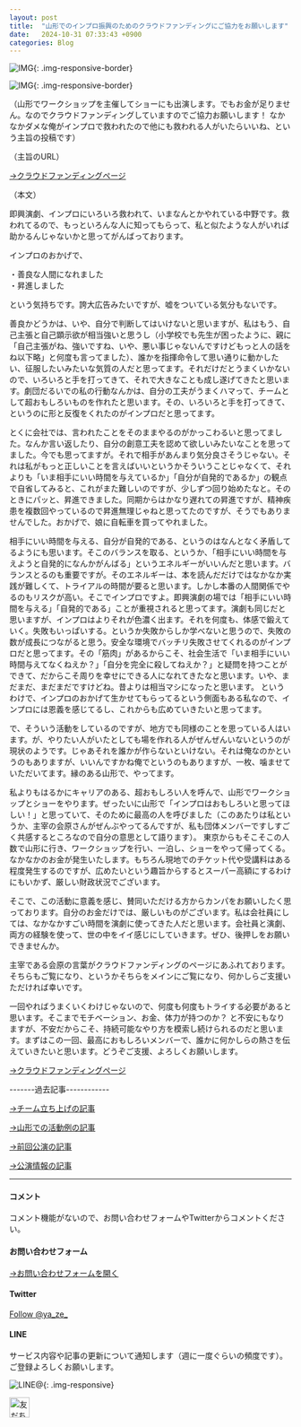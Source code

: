 ```yaml
---
layout: post
title:  "山形でのインプロ振興のためのクラウドファンディングにご協力をお願いします"
date:   2024-10-31 07:33:43 +0900
categories: Blog
---
```


![IMG]({{site.baseurl}}/img/2024/20241031_01.jfif){: .img-responsive-border}

![IMG]({{site.baseurl}}/img/2024/20241031_02.jfif){: .img-responsive-border}



（山形でワークショップを主催してショーにも出演します。でもお金が足りません。なのでクラウドファンディングしていますのでご協力お願いします！ なかなかダメな俺がインプロで救われたので他にも救われる人がいたらいいね、という主旨の投稿です）

（主旨のURL）

[→クラウドファンディングページ](https://motion-gallery.net/projects/improyamagata2024)

（本文）

即興演劇、インプロにいろいろ救われて、いまなんとかやれている中野です。救われてるので、もっといろんな人に知ってもらって、私と似たような人がいれば助かるんじゃないかと思ってがんばっております。

インプロのおかげで、

・善良な人間になれました  
・昇進しました

という気持ちです。誇大広告みたいですが、嘘をついている気分もないです。

善良かどうかは、いや、自分で判断してはいけないと思いますが、私はもう、自己主張と自己顕示欲が相当強いと思うし（小学校でも先生が困ったように、親に「自己主張がね、強いですね、いや、悪い事じゃないんですけどもっと人の話をね以下略」と何度も言ってました）、誰かを指揮命令して思い通りに動かしたい、征服したいみたいな気質の人だと思ってます。それだけだとうまくいかないので、いろいろと手を打ってきて、それで大きなことも成し遂げてきたと思います。劇団だるいでの私の行動なんかは、自分の工夫がうまくハマって、チームとして超おもしろいものを作れたと思います。その、いろいろと手を打ってきて、というのに形と反復をくれたのがインプロだと思ってます。

とくに会社では、言われたことをそのままやるのがかっこわるいと思ってました。なんか言い返したり、自分の創意工夫を認めて欲しいみたいなことを思ってました。今でも思ってますが。それで相手があんまり気分良さそうじゃない。それは私がもっと正しいことを言えばいいというかそういうことじゃなくて、それよりも「いま相手にいい時間を与えているか」「自分が自発的であるか」の観点で自省してみると、これがまた難しいのですが、少しずつ回り始めたなと。そのときにパッと、昇進できました。同期からはかなり遅れての昇進ですが、精神疾患を複数回やっているので昇進無理じゃねと思ってたのですが、そうでもありませんでした。おかげで、娘に自転車を買ってやれました。

相手にいい時間を与える、自分が自発的である、というのはなんとなく矛盾してるようにも思います。そこのバランスを取る、というか、「相手にいい時間を与えようと自発的になんかがんばる」というエネルギーがいいんだと思います。バランスとるのも重要ですが。そのエネルギーは、本を読んだだけではなかなか実践が難しくて、トライアルの時間が要ると思います。しかし本番の人間関係でやるのもリスクが高い。そこでインプロですよ。即興演劇の場では「相手にいい時間を与える」「自発的である」ことが重視されると思ってます。演劇も同じだと思いますが、インプロはよりそれが色濃く出ます。それを何度も、体感で鍛えていく。失敗もいっぱいする。というか失敗からしか学べないと思うので、失敗の数が成長につながると思う。安全な環境でバッチリ失敗させてくれるのがインプロだと思ってます。その「筋肉」があるからこそ、社会生活で「いま相手にいい時間与えてなくねえか？」「自分を完全に殺してねえか？」と疑問を持つことができて、だからこそ周りを幸せにできる人になれてきたなと思います。いや、まだまだ、まだまだですけどね。昔よりは相当マシになったと思います。
というわけで、インプロのおかげて生かせてもらってるという側面もある私なので、インプロには恩義を感じてるし、これからも広めていきたいと思ってます。

で、そういう活動をしているのですが、地方でも同様のことを思っている人はいます。が、やりたい人がいたとしても場を作れる人がぜんぜんいないというのが現状のようです。じゃあそれを誰かが作らないといけない。それは俺なのかというのもありますが、いいんですかね俺でというのもありますが、一枚、噛ませていただいてます。縁のある山形で、やってます。

私よりもはるかにキャリアのある、超おもしろい人を呼んで、山形でワークショップとショーをやります。ぜったいに山形で「インプロはおもしろいと思ってほしい！」と思っていて、そのために最高の人を呼びました（このあたりは私というか、主宰の会原さんがぜんぶやってるんですが、私も団体メンバーですしすごく共感するところなので自分の意思として語ります）。
東京からもそこそこの人数で山形に行き、ワークショップを行い、一泊し、ショーをやって帰ってくる。なかなかのお金が発生いたします。もちろん現地でのチケット代や受講料はある程度発生するのですが、広めたいという趣旨からするとスーパー高額にするわけにもいかず、厳しい財政状況でございます。

そこで、この活動に意義を感じ、賛同いただける方からカンパをお願いしたく思っております。自分のお金だけでは、厳しいものがございます。私は会社員にしては、なかなかすごい時間を演劇に使ってきた人だと思います。会社員と演劇、両方の経験を使って、世の中をイイ感じにしていきます。ぜひ、後押しをお願いできませんか。

主宰である会原の言葉がクラウドファンディングのページにあふれております。そちらもご覧になり、というかそちらをメインにご覧になり、何かしらご支援いただければ幸いです。

一回やればうまくいくわけじゃないので、何度も何度もトライする必要があると思います。そこまでモチベーション、お金、体力が持つのか？ と不安にもなりますが、不安だからこそ、持続可能なやり方を模索し続けられるのだと思います。まずはこの一回、最高におもしろいメンバーで、誰かに何かしらの熱さを伝えていきたいと思います。どうぞご支援、よろしくお願いします。

[→クラウドファンディングページ](https://motion-gallery.net/projects/improyamagata2024)

-------過去記事------------


[→チーム立ち上げの記事](https://naoshigenakanoyaze.github.io/blog/2024/02/22/Lovelyge/)

[→山形での活動例の記事](https://naoshigenakanoyaze.github.io/blog/2022/11/15/OneCoinShinjo/)

[→前回公演の記事](https://naoshigenakanoyaze.github.io/blog/2024/07/04/Lovelyge/)

[→公演情報の記事](https://naoshigenakanoyaze.github.io/blog/2024/09/20/Lovelyge/)




---
#### コメント
コメント機能がないので、お問い合わせフォームやTwitterからコメントください。

#### お問い合わせフォーム
[→お問い合わせフォームを開く]({{site.baseurl}}/docs/contact/)

#### Twitter

<a href="https://twitter.com/ya_ze_?ref_src=twsrc%5Etfw" class="twitter-follow-button" data-show-count="false">Follow @ya_ze_</a><script async src="https://platform.twitter.com/widgets.js" charset="utf-8"></script>


#### LINE

サービス内容や記事の更新について通知します（週に一度ぐらいの頻度です）。
ご登録よろしくお願いします。

![LINE@]({{site.baseurl}}/img/lineat.png){: .img-responsive}

<a href="https://line.me/R/ti/p/%40tqt3140x"><img height="36" border="0" alt="友だち追加" src="https://scdn.line-apps.com/n/line_add_friends/btn/ja.png"></a>


